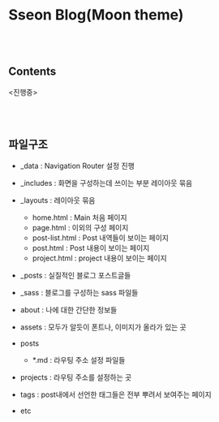 # **Sseon Blog(Moon theme)**

</br>
</br>

## Contents

<진행중>

</br>
</br>

## 파일구조

- _data : Navigation Router 설정 진행
- _includes : 화면을 구성하는데 쓰이는 부분 레이아웃 묶음
- _layouts : 레이아웃 묶음

    - home.html : Main 처음 페이지
    - page.html : 이외의 구성 페이지
    - post-list.html : Post 내역들이 보이는 페이지
    - post.html : Post 내용이 보이는 페이지
    - project.html : project 내용이 보이는 페이지

- _posts : 실질적인 블로그 포스트글들
- _sass : 블로그를 구성하는 sass 파일들
- about : 나에 대한 간단한 정보들
- assets : 모두가 알듯이 폰트나, 이미지가 올라가 있는 곳
- posts

    - *.md : 라우팅 주소 설정 파일들

- projects : 라우팅 주소를 설정하는 곳
- tags : post내에서 선언한 태그들은 전부 뿌려서 보여주는 페이지
- etc
